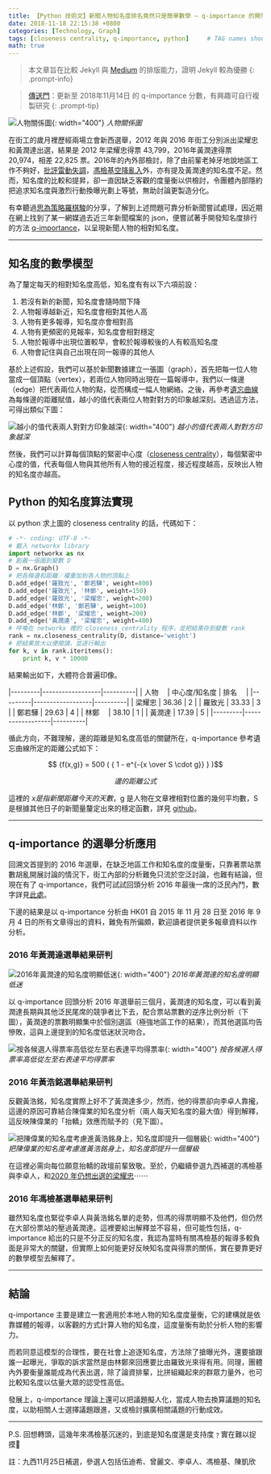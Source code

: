 ```yaml
---
title: 【Python 技術文】新聞人物知名度排名竟然只是簡單數學 — q-importance 的開發與選舉分析應用
date: 2018-11-18 22:15:38 +0800
categories: [Technology, Graph]
tags: [closeness centrality, q-importance, python]     # TAG names should always be lowercase
math: true
---
```


> 本文章旨在比較 Jekyll 與 [Medium](https://medium.com/@chunlaw/python-%E6%8A%80%E8%A1%93%E6%96%87-%E6%96%B0%E8%81%9E%E4%BA%BA%E7%89%A9%E7%9F%A5%E5%90%8D%E5%BA%A6%E6%8E%92%E8%A1%8C%E9%96%8B%E7%99%BC%E8%88%87%E9%81%B8%E8%88%89%E5%88%86%E6%9E%90%E6%87%89%E7%94%A8-7dac37a12229) 的排版能力，證明 Jekyll 較為優勝
{: .prompt-info}

> [傳送門](https://docs.google.com/spreadsheets/d/12Z43PHahwAj7-H99sLu_7MZC0mwE9aZClWFOC4Fyscg/edit?usp=sharing)：更新至 2018年11月14日 的 q-importance 分數，有興趣可自行複製研究
{: .prompt-tip}

![人物關係圖](/posts/q-importance.jpeg){: width="400"}
_人物關係圖_

在街工的歲月裡歷經兩場立會新西選舉，2012 年與 2016 年街工分別派出梁耀忠和黃潤達出選，結果是 2012 年梁耀忠得票 43,799，2016年黃潤達得票 20,974，相差 22,825 票。2016年的內外部檢討，除了由前輩老掉牙地說地區工作不夠好，[批評雷動失調](https://www.hk01.com/%E7%AB%8B%E6%B3%95%E6%9C%83%E9%81%B8%E8%88%89/41665/%E5%8D%9A%E8%A9%95-%E7%AB%8B%E6%9C%83%E9%81%B8%E5%BE%8C-%E5%85%88%E8%A9%95%E9%9B%B7%E5%8B%95%E8%A8%88%E5%8A%83-%E9%9B%A2%E5%9C%B0%E4%B8%8D%E9%80%8F%E6%98%8E)，[馮檢基空降亂入](https://www.inmediahk.net/node/1050281a)外，亦有提及黃潤達的知名度不足。然而，知名度的比較和提昇，卻一直因缺乏客觀的度量衡以供檢討，令團體內部隱約把追求知名度與激烈行動換曝光劃上等號，無助討論更製造分化。

有幸聽過[思為策略羅棋駿](https://www.facebook.com/SwayStrategy/)的分享，了解到上述問題可靠分析新聞嘗試處理，因近期在網上找到了某一網媒過去近三年新聞檔案的 json，便嘗試著手開發知名度排行的方法 [q-importance](https://github.com/chunlaw/q-importance)，以呈現新聞人物的相對知名度。

---

## 知名度的數學模型

為了釐定每天的相對知名度高低，知名度有有以下六項前設：

1. 若沒有新的新聞，知名度會隨時間下降
1. 人物報導越新近，知名度會相對其他人高
1. 人物有更多報導，知名度亦會相對高
1. 人物有更頻密的見報率，知名度會相對穩定
1. 人物於報導中出現位置較早，會較於報導較後的人有較高知名度
1. 人物會記住與自己出現在同一報導的其他人

基於上述假設，我們可以基於新聞數據建立一張圖（graph），首先把每一位人物當成一個頂點（vertex），若兩位人物同時出現在一篇報導中，我們以一條邊（edge）把代表兩位人物的點，從而構成一幅人物網絡。之後，再參考[遺忘曲線](https://zh.wikipedia.org/wiki/%E9%81%BA%E5%BF%98%E6%9B%B2%E7%B7%9A)為每條邊的距離賦值，越小的值代表兩位人物對對方的印象越深刻。透過這方法，可得出類似下圖：


![越小的值代表兩人對對方印象越深](/posts/q-importance-2.png){: width="400"}
_越小的值代表兩人對對方印象越深_

然後，我們可以計算每個頂點的緊密中心度（[closeness centrality](https://en.wikipedia.org/wiki/Closeness_centrality)），每個緊密中心度的值，代表每個人物與其他所有人物的接近程度，接近程度越高，反映出人物的知名度亦越高。

## Python 的知名度算法實現

以 python 求上圖的 closeness centrality 的話，代碼如下：

```python
# -*- coding: UTF-8 -*-
# 載入 networkx library
import networkx as nx
# 創義一張圖到變數 D
D = nx.Graph()
# 把各條邊和距離／權重加到各人物的頂點上
D.add_edge('羅致光', '鄭若驊', weight=800)
D.add_edge('羅致光', '林鄭', weight=150)
D.add_edge('羅致光', '梁耀忠', weight=200)
D.add_edge('林鄭', '鄭若驊', weight=100)
D.add_edge('林鄭', '梁耀忠', weight=200)
D.add_edge('黃潤達', '梁耀忠', weight=400)
# 呼喚在 networkx 裡的 closeness_centrality 程序，並把結果存到變數 rank
rank = nx.closeness_centrality(D, distance='weight')
# 把結果放大以便閱讀，並逐行輸出
for k, v in rank.iteritems():
    print k, v * 10000 
```

結果輸出如下，大體符合普遍印像。

|---------|------------------|----------|
| 人物　   |  中心度/知名度     |   排名  　|
|---------|------------------|----------|
| 梁耀忠   |     36.36        |     2    |
| 羅致光   |     33.33        |     3    |
| 鄭若驊   |     29.63        |     4    |
| 林鄭　   |     38.10        |     1    |
| 黃潤達   |     17.39        |     5    |
|---------|------------------|----------|

循此方向，不難理解，邊的距離是知名度高低的關鍵所在，q-importance 參考遺忘曲線所定的距離公式如下：

$$ {f(x,g)} = 500 ( { 1 - e^{-{x \over S \cdot g}} } )$$

_<center>邊的距離公式</center>_

這裡的 $x 是指新聞距離今天的天數，$g 是人物在文章裡相對位置的幾何平均數，S 是根據其他日子的新聞量釐定出來的穩定函數，詳見 [github](https://www.github.com/chunlaw/q-importance)。

---

## q-importance 的選舉分析應用
回溯文首提到的 2016 年選舉，在缺乏地區工作和知名度的度量衡，只靠著票站票數胡亂開展討論的情況下，街工內部的分析難免只流於空泛討論，也難有結論，但現在有了 q-importance，我們可試試回頭分析 2016 年最後一席的泛民內鬥，數字詳見[此處](https://docs.google.com/spreadsheets/d/1RxiPWxM_DjpWBdWIkvwv9KpIN4mmP4G3FjtTm6Ir4rs/edit?usp=sharing)。

下邊的結果是以 q-importance 分析由 HK01 自 2015 年 11 月 28 日至 2016 年 9 月 4 日的所有文章得出的資料，難免有所偏頗，歡迎讀者提供更多報章資料以作分析。

### 2016 年黃潤達選舉結果研判


![2016年黃潤達的知名度明顯低迷](/posts/q-importance-3.png){: width="400"}
_2016年黃潤達的知名度明顯低迷_

以 q-importance 回頭分析 2016 年選舉前三個月，黃潤達的知名度，可以看到黃潤達長期與其他泛民尾席的競爭者比下去，配合票站票數的逆序比例分析（下圖），黃潤達的票數明顯集中於個別選區（極強地區工作的結果），而其他選區均告慘敗，這與上邊提到的知名度低迷狀況吻合。


![按各候選人得票率高低從左至右表達平均得票率](/posts/q-importance-4.png){: width="400"}
_按各候選人得票率高低從左至右表達平均得票率_

### 2016 年黃浩銘選舉結果研判

反觀黃浩銘，知名度實際上好不了黃潤達多少，然而，他的得票卻向李卓人靠攏，這邊的原因可靠結合陳偉業的知名度分析（兩人每天知名度的最大值）得到解釋，這反映陳偉業的「抬轎」效應而賦予的（見下圖）。


![把陳偉業的知名度考慮進黃浩銘身上，知名度即提升一個層級](/posts/q-importance-5.png){: width="400"}
_把陳偉業的知名度考慮進黃浩銘身上，知名度即提升一個層級_

在這裡必需向每位願意抬轎的政壇前輩致敬。至於，仍繼續參選九西補選的馮檢基與李卓人，和[2020 年仍想出選的梁耀忠](https://hk.news.appledaily.com/local/realtime/article/20180816/58566692)⋯⋯

### 2016 年馮檢基選舉結果研判

雖然知名度也緊從李卓人與黃浩銘名單的走勢，但馮的得票明顯不及他們，但仍然在大部份票站的壓過黃潤達。這裡要給出解釋並不容易，但可能性包括，q-importance 給出的只是不分正反的知名度，我認為當時有關馮檢基的報導多較負面是非常大的關鍵，但實際上如何能更好反映知名度與得票的關係，實在要靠更好的數學模型去解釋了。

---

## 結論
q-importance 主要是建立一套適用於本地人物的知名度度量衡，它的建構就是依靠媒體的報導，以客觀的方式計算人物的知名度，這度量衡有助於分析人物的影響力。

而若同意這模型的合理性，要在社會上追逐知名度，方法除了搶曝光外，還要搶跟誰一起曝光，爭取的訴求當然是由林鄭來回應要比由羅致光來得有用。同理，團體內外要衡量誰能成為代表出選，除了論資排輩，比拼組織起來的群眾力量外，也可比較知名度以估量大眾的認受性高低。

發展上，q-importance 理論上還可以把議題擬人化，當成人物去換算議題的知名度，以助相關人士選擇議題跟進，又或檢討擴廣相關議題的行動成效。

---

P.S. 回想轉頭，這幾年來馮檢基沉迷的，到底是知名度還是支持度﹖實在難以捉摸🤷

註：九西11月25日補選，參選人包括伍迪希、曾麗文、李卓人、馮檢基、陳凱欣